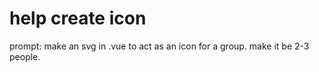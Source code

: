 # help create icon

prompt: make an svg in .vue to act as an icon for a group. make it be 2-3 people.
